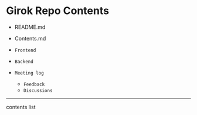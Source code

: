 # Girok Repo Contents

- README.md
- Contents.md
- `Frontend`
- `Backend`

- `Meeting log`
  - `Feedback`
  - `Discussions`

<hr> contents list



